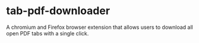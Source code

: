 # tab-pdf-downloader
A chromium and Firefox browser extension that allows users to download all open PDF tabs with a single click.
